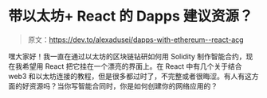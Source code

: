 # 带以太坊+ React 的 Dapps 建议资源？

> 原文：<https://dev.to/alexadusei/dapps-with-ethereum--react-acg>

嘿大家好！我一直在通过以太坊的区块链钻研如何用 Solidity 制作智能合约，现在我希望用 React 把它挂在一个漂亮的界面上。在 React 中有几个关于结合 web3 和以太坊连接的教程，但是很多都过时了，不完整或者很晦涩。有人有这方面的好资源吗？当你写智能合同时，你是如何创建你的网络应用的？